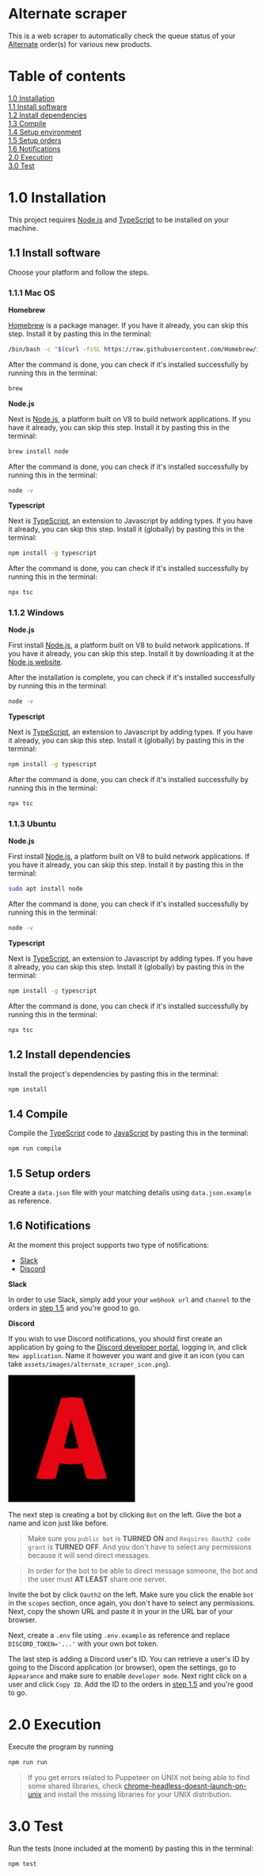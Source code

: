 # Alternate scraper

This is a web scraper to automatically check the queue status of your [Alternate](https://alternate.nl) order(s) for various new products.

# Table of contents

[1.0 Installation](#10-installation)  
[1.1 Install software](#11-install-software)   
[1.2 Install dependencies](#12-install-dependencies)  
[1.3 Compile](#13-compile)  
[1.4 Setup environment](#14-setup-environment)  
[1.5 Setup orders](#15-setup-orders)  
[1.6 Notifications](#16-notifications)  
[2.0 Execution](#20-execution)  
[3.0 Test](#30-test)

# 1.0 Installation

This project requires [Node.js](https://nodejs.org) and [TypeScript](https://www.typescriptlang.org) to be installed on your machine. 

## 1.1 Install software
Choose your platform and follow the steps.

### 1.1.1 Mac OS

**Homebrew**

[Homebrew](https://brew.sh) is a package manager. If you have it already, you can skip this step. Install it by pasting this in the terminal:

```bash
/bin/bash -c "$(curl -fsSL https://raw.githubusercontent.com/Homebrew/install/HEAD/install.sh)"
```

After the command is done, you can check if it's installed successfully by running this in the terminal:

```bash
brew
```

**Node.js**  

Next is [Node.js](https://nodejs.org), a platform built on V8 to build network applications. If you have it already, you can skip this step. Install it by pasting this in the terminal:

```bash
brew install node
```

After the command is done, you can check if it's installed successfully by running this in the terminal:

```bash
node -v
```

**Typescript** 

Next is [TypeScript](https://www.typescriptlang.org), an extension to Javascript by adding types. If you have it already, you can skip this step. Install it (globally) by pasting this in the terminal:

```bash
npm install -g typescript
```

After the command is done, you can check if it's installed successfully by running this in the terminal:

```bash
npx tsc
```

### 1.1.2 Windows

**Node.js**  

First install [Node.js](https://nodejs.org), a platform built on V8 to build network applications. If you have it already, you can skip this step. Install it by downloading it at the [Node.js website](https://nodejs.org).

After the installation is complete, you can check if it's installed successfully by running this in the terminal:

```bash
node -v
```

**Typescript** 

Next is [TypeScript](https://www.typescriptlang.org), an extension to Javascript by adding types. If you have it already, you can skip this step. Install it (globally) by pasting this in the terminal:

```bash
npm install -g typescript
```

After the command is done, you can check if it's installed successfully by running this in the terminal:

```bash
npx tsc
```

### 1.1.3 Ubuntu

**Node.js**  

First install [Node.js](https://nodejs.org), a platform built on V8 to build network applications. If you have it already, you can skip this step. Install it by pasting this in the terminal:

```bash
sudo apt install node
```

After the command is done, you can check if it's installed successfully by running this in the terminal:

```bash
node -v
```

**Typescript** 

Next is [TypeScript](https://www.typescriptlang.org), an extension to Javascript by adding types. If you have it already, you can skip this step. Install it (globally) by pasting this in the terminal:

```bash
npm install -g typescript
```

After the command is done, you can check if it's installed successfully by running this in the terminal:

```bash
npx tsc
```

## 1.2 Install dependencies

Install the project's dependencies by pasting this in the terminal:

```bash
npm install
```

## 1.4 Compile

Compile the [TypeScript](https://www.typescriptlang.org) code to [JavaScript](https://developer.mozilla.org/en-US/docs/Web/JavaScript) by pasting this in the terminal:

```bash
npm run compile
```

## 1.5 Setup orders

Create a `data.json` file with your matching details using `data.json.example` as reference.

## 1.6 Notifications

At the moment this project supports two type of notifications:

- [Slack](https://slack.com)
- [Discord](https://discord.com)

**Slack**

In order to use Slack, simply add your your `webhook url` and `channel` to the orders in [step 1.5](#15-setup-orders) and you're good to go.

**Discord**

If you wish to use Discord notifications, you should first create an application by going to the [Discord developer portal](https://discord.com/developers/applications), logging in, and click `New application`. Name it however you want and give it an icon (you can take `assets/images/alternate_scraper_icon.png`).

![Alternate scraper logo](./assets/images/alternate_scraper_icon.png)

The next step is creating a bot by clicking `Bot` on the left. Give the bot a name and icon just like before.

> Make sure you `public bot` is **TURNED ON** and `Requires Oauth2 code grant` is **TURNED OFF**. And you don't have to select any permissions because it will send direct messages.

> In order for the bot to be able to direct message someone, the bot and the user must **AT LEAST** share one server.

Invite the bot by click `Oauth2` on the left. Make sure you click the enable `bot` in the `scopes` section, once again, you don't have to select any permissions. Next, copy the shown URL and paste it in your in the URL bar of your browser.

 Next, create a `.env` file using `.env.example` as reference and replace `DISCORD_TOKEN='...'` with your own bot token.

The last step is adding a Discord user's ID. You can retrieve a user's ID by going to the Discord application (or browser), open the settings, go to `Appearance` and make sure to enable `developer mode`. Next right click on a user and click `Copy ID`. 
Add the ID to the orders in [step 1.5](#15-setup-orders) and you're good to go.

# 2.0 Execution

Execute the program by running

```bash
npm run run
```

> If you get errors related to Puppeteer on UNIX not being able to find some shared libraries, check [chrome-headless-doesnt-launch-on-unix](https://github.com/puppeteer/puppeteer/blob/main/docs/troubleshooting.md#chrome-headless-doesnt-launch-on-unix) and install the missing libraries for your UNIX distribution.

# 3.0 Test

Run the tests (none included at the moment) by pasting this in the terminal:

```bash
npm test
```
